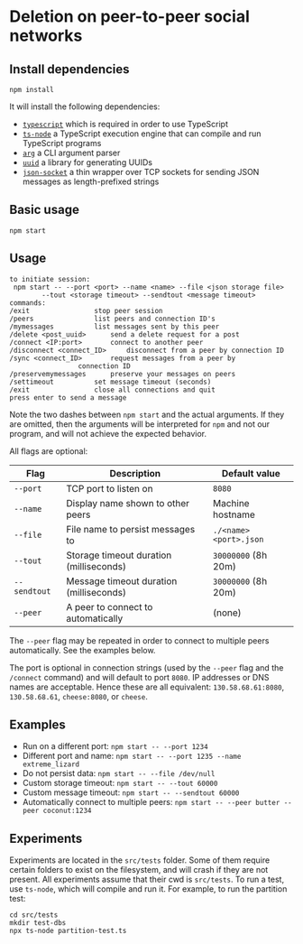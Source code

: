 # Deletion on peer-to-peer social networks

## Install dependencies
```
npm install
```

It will install the following dependencies:
* [`typescript`](https://www.npmjs.com/package/typescript) which is required in
  order to use TypeScript
* [`ts-node`](https://www.npmjs.com/package/ts-node) a TypeScript execution
  engine that can compile and run TypeScript programs
* [`arg`](https://www.npmjs.com/package/arg) a CLI argument parser
* [`uuid`](https://www.npmjs.com/package/uuid) a library for generating UUIDs
* [`json-socket`](https://www.npmjs.com/package/json-socket) a thin wrapper over
  TCP sockets for sending JSON messages as length-prefixed strings

## Basic usage
```
npm start
```

## Usage
```
to initiate session:
 npm start -- --port <port> --name <name> --file <json storage file>
		--tout <storage timeout> --sendtout <message timeout>
commands:
/exit				 stop peer session
/peers				 list peers and connection ID's
/mymessages			 list messages sent by this peer
/delete <post_uuid>		 send a delete request for a post
/connect <IP:port>		 connect to another peer
/disconnect <connect_ID>	 disconnect from a peer by connection ID
/sync <connect_ID>		 request messages from a peer by
				 connection ID
/preservemymessages		 preserve your messages on peers
/settimeout			 set message timeout (seconds)
/exit				 close all connections and quit
press enter to send a message
```

Note the two dashes between `npm start` and the actual arguments. If they are
omitted, then the arguments will be interpreted for `npm` and not our program,
and will not achieve the expected behavior.

All flags are optional:

| Flag         | Description                             | Default value         |
| ------------ | --------------------------------------- | --------------------- |
| `--port`     | TCP port to listen on                   | `8080`                |
| `--name`     | Display name shown to other peers       | Machine hostname      |
| `--file`     | File name to persist messages to        | `./<name><port>.json` |
| `--tout`     | Storage timeout duration (milliseconds) | `30000000` (8h 20m)   |
| `--sendtout` | Message timeout duration (milliseconds) | `30000000` (8h 20m)   |
| `--peer`     | A peer to connect to automatically      | (none)                |

The `--peer` flag may be repeated in order to connect to multiple peers
automatically. See the examples below.

The port is optional in connection strings (used by the `--peer` flag and the
`/connect` command) and will default to port `8080`. IP addresses or DNS names
are acceptable. Hence these are all equivalent: `130.58.68.61:8080`,
`130.58.68.61`, `cheese:8080`, or `cheese`.

## Examples

* Run on a different port: `npm start -- --port 1234`
* Different port and name: `npm start -- --port 1235 --name extreme_lizard`
* Do not persist data: `npm start -- --file /dev/null`
* Custom storage timeout: `npm start -- --tout 60000`
* Custom message timeout: `npm start -- --sendtout 60000`
* Automatically connect to multiple peers: `npm start -- --peer butter --peer coconut:1234`

## Experiments
Experiments are located in the `src/tests` folder. Some of them require certain
folders to exist on the filesystem, and will crash if they are not present.
All experiments assume that their cwd is `src/tests`. To run a test, use
`ts-node`, which will compile and run it. For example, to run the partition
test:

```
cd src/tests
mkdir test-dbs
npx ts-node partition-test.ts
```
